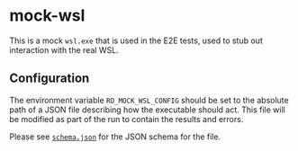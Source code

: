 # mock-wsl

This is a mock `wsl.exe` that is used in the E2E tests, used to stub out
interaction with the real WSL.

## Configuration

The environment variable `RD_MOCK_WSL_CONFIG` should be set to the absolute path
of a JSON file describing how the executable should act.  This file will be
modified as part of the run to contain the results and errors.

Please see [`schema.json`](./schema.json) for the JSON schema for the file.
